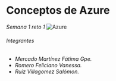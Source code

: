 # Conceptos de Azure
_Semana 1 reto 1_
![Azure](https://images.app.goo.gl/szkA6phYPGyJCqZE7)

###### Integrantes
* _Mercado Martínez Fátima Gpe._
* _Romero Feliciano Vanessa._
* _Ruiz Villagomez Salómon._